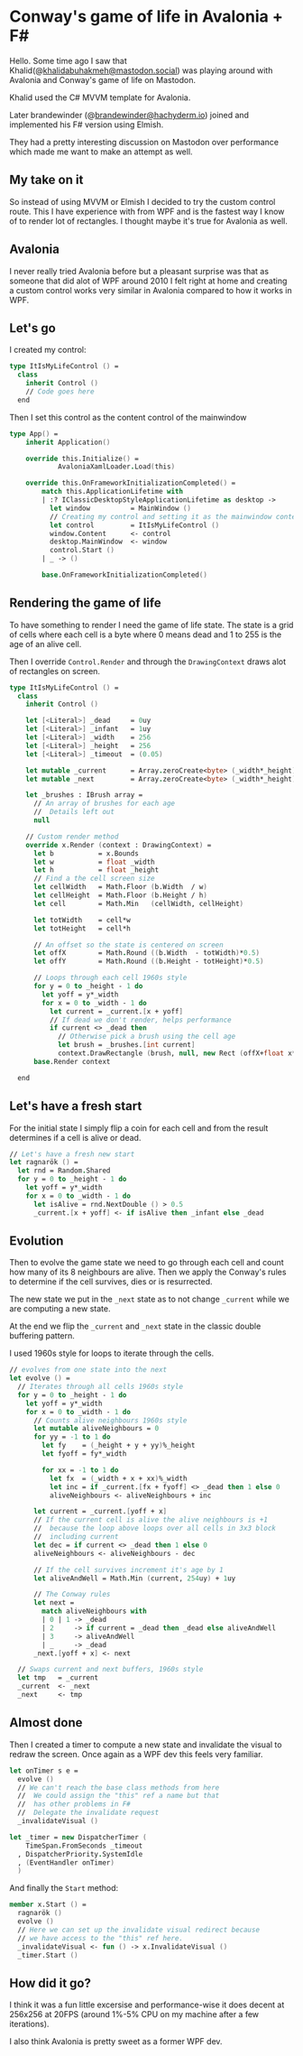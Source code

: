 # Conway's game of life in Avalonia + F#

Hello. Some time ago I saw that Khalid(@khalidabuhakmeh@mastodon.social) was playing around with Avalonia and Conway's game of life on Mastodon.

Khalid used the C# MVVM template for Avalonia.

Later brandewinder (@brandewinder@hachyderm.io) joined and implemented his F# version using Elmish.

They had a pretty interesting discussion on Mastodon over performance which made me want to make an attempt as well.

## My take on it

So instead of using MVVM or Elmish I decided to try the custom control route. This I have experience with from WPF and is the fastest way I know of to render lot of rectangles. I thought maybe it's true for Avalonia as well.

## Avalonia

I never really tried Avalonia before but a pleasant surprise was that as someone that did alot of WPF around 2010 I felt right at home and creating a custom control works very similar in Avalonia compared to how it works in WPF.

## Let's go

I created my control:

```fsharp
type ItIsMyLifeControl () =
  class
    inherit Control ()
    // Code goes here
  end
```

Then I set this control as the content control of the mainwindow

```fsharp
type App() =
    inherit Application()

    override this.Initialize() =
            AvaloniaXamlLoader.Load(this)

    override this.OnFrameworkInitializationCompleted() =
        match this.ApplicationLifetime with
        | :? IClassicDesktopStyleApplicationLifetime as desktop ->
          let window          = MainWindow ()
          // Creating my control and setting it as the mainwindow content
          let control         = ItIsMyLifeControl ()
          window.Content      <- control
          desktop.MainWindow  <- window
          control.Start ()
        | _ -> ()

        base.OnFrameworkInitializationCompleted()
```

## Rendering the game of life

To have something to render I need the game of life state. The state is a grid of cells where each cell is a byte where 0 means dead and 1 to 255 is the age of an alive cell.

Then I override `Control.Render` and through the `DrawingContext` draws alot of rectangles on screen.

```fsharp
type ItIsMyLifeControl () =
  class
    inherit Control ()

    let [<Literal>] _dead     = 0uy
    let [<Literal>] _infant   = 1uy
    let [<Literal>] _width    = 256
    let [<Literal>] _height   = 256
    let [<Literal>] _timeout  = (0.05)

    let mutable _current      = Array.zeroCreate<byte> (_width*_height)
    let mutable _next         = Array.zeroCreate<byte> (_width*_height)

    let _brushes : IBrush array =
      // An array of brushes for each age
      //  Details left out
      null

    // Custom render method
    override x.Render (context : DrawingContext) =
      let b           = x.Bounds
      let w           = float _width
      let h           = float _height
      // Find a the cell screen size
      let cellWidth   = Math.Floor (b.Width  / w)
      let cellHeight  = Math.Floor (b.Height / h)
      let cell        = Math.Min   (cellWidth, cellHeight)

      let totWidth    = cell*w
      let totHeight   = cell*h

      // An offset so the state is centered on screen
      let offX        = Math.Round ((b.Width  - totWidth)*0.5)
      let offY        = Math.Round ((b.Height - totHeight)*0.5)

      // Loops through each cell 1960s style
      for y = 0 to _height - 1 do
        let yoff = y*_width
        for x = 0 to _width - 1 do
          let current = _current.[x + yoff]
          // If dead we don't render, helps performance
          if current <> _dead then
            // Otherwise pick a brush using the cell age
            let brush = _brushes.[int current]
            context.DrawRectangle (brush, null, new Rect (offX+float x*cell, offY+float y*cell, cell-1., cell-1.))
      base.Render context

  end
```

## Let's have a fresh start

For the initial state I simply flip a coin for each cell and from the result determines if a cell is alive or dead.

```fsharp
// Let's have a fresh new start
let ragnarök () =
  let rnd = Random.Shared
  for y = 0 to _height - 1 do
    let yoff = y*_width
    for x = 0 to _width - 1 do
      let isAlive = rnd.NextDouble () > 0.5
      _current.[x + yoff] <- if isAlive then _infant else _dead
```

## Evolution

Then to evolve the game state we need to go through each cell and count how many of its 8 neighbours are alive. Then we apply the Conway's rules to determine if the cell survives, dies or is resurrected.

The new state we put in the `_next` state as to not change `_current` while we are computing a new state.

At the end we flip the `_current` and `_next` state in the classic double buffering pattern.

I used 1960s style for loops to iterate through the cells.

```fsharp
// evolves from one state into the next
let evolve () =
  // Iterates through all cells 1960s style
  for y = 0 to _height - 1 do
    let yoff = y*_width
    for x = 0 to _width - 1 do
      // Counts alive neighbours 1960s style
      let mutable aliveNeighbours = 0
      for yy = -1 to 1 do
        let fy    = (_height + y + yy)%_height
        let fyoff = fy*_width

        for xx = -1 to 1 do
          let fx  = (_width + x + xx)%_width
          let inc = if _current.[fx + fyoff] <> _dead then 1 else 0
          aliveNeighbours <- aliveNeighbours + inc

      let current = _current.[yoff + x]
      // If the current cell is alive the alive neighbours is +1
      //  because the loop above loops over all cells in 3x3 block
      //  including current
      let dec = if current <> _dead then 1 else 0
      aliveNeighbours <- aliveNeighbours - dec

      // If the cell survives increment it's age by 1
      let aliveAndWell = Math.Min (current, 254uy) + 1uy

      // The Conway rules
      let next =
        match aliveNeighbours with
        | 0 | 1 -> _dead
        | 2     -> if current = _dead then _dead else aliveAndWell
        | 3     -> aliveAndWell
        | _     -> _dead
      _next.[yoff + x] <- next

  // Swaps current and next buffers, 1960s style
  let tmp   = _current
  _current  <- _next
  _next     <- tmp
```

## Almost done

Then I created a timer to compute a new state and invalidate the visual to redraw the screen. Once again as a WPF dev this feels very familiar.

```fsharp
let onTimer s e =
  evolve ()
  // We can't reach the base class methods from here
  //  We could assign the "this" ref a name but that
  //  has other problems in F#
  //  Delegate the invalidate request
  _invalidateVisual ()

let _timer = new DispatcherTimer (
    TimeSpan.FromSeconds _timeout
  , DispatcherPriority.SystemIdle
  , (EventHandler onTimer)
  )
```

And finally the `Start` method:

```fsharp
member x.Start () =
  ragnarök ()
  evolve ()
  // Here we can set up the invalidate visual redirect because
  // we have access to the "this" ref here.
  _invalidateVisual <- fun () -> x.InvalidateVisual ()
  _timer.Start ()
```

## How did it go?

I think it was a fun little excersise and performance-wise it does decent at 256x256 at 20FPS (around 1%-5% CPU on my machine after a few iterations).

I also think Avalonia is pretty sweet as a former WPF dev.
